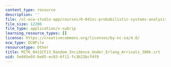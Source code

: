 ```yaml
---
content_type: resource
description: ''
file: /ol-ocw-studio-app/courses/6-041sc-probabilistic-systems-analysis-and-applied-probability-fall-2013/5e045e93be85ec836f11fc3b23bcf4f9_MIT6_041SCF13_Random_Incidence_Under_Erlang_Arrivals_300k.srt
file_size: 12206
file_type: application/x-subrip
learning_resource_types: []
license: https://creativecommons.org/licenses/by-nc-sa/4.0/
ocw_type: OCWFile
resourcetype: Other
title: MIT6_041SCF13_Random_Incidence_Under_Erlang_Arrivals_300k.srt
uid: 5e045e93-be85-ec83-6f11-fc3b23bcf4f9
---
```

